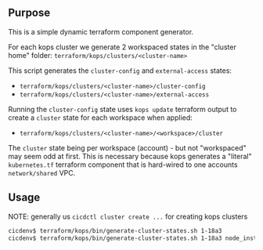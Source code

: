 ## Purpose
This is a simple dynamic terraform component generator.

For each kops cluster we generate 2 workspaced states in the
"cluster home" folder:
`terraform/kops/clusters/<cluster-name>`

This script generates the `cluster-config` and `external-access` states:
* `terraform/kops/clusters/<cluster-name>/cluster-config`
* `terraform/kops/clusters/<cluster-name>/external-access`

Running the `cluster-config` state uses `kops update` terraform output to create
a `cluster` state for each workspace when applied:
* `terraform/kops/clusters/<cluster-name>/<workspace>/cluster`

The `cluster` state being per workspace (account) - but not "workspaced" may seem
odd at first.
This is necessary because kops generates a "literal" `kubernetes.tf` terraform
component that is hard-wired to one accounts `network/shared` VPC.

## Usage
NOTE: generally us `cicdctl cluster create ...` for creating kops clusters
```bash
cicdenv$ terraform/kops/bin/generate-cluster-states.sh 1-18a3
cicdenv$ terraform/kops/bin/generate-cluster-states.sh 1-18a3 node_instance_type=r5dn.2xlarge node_count=6
```
